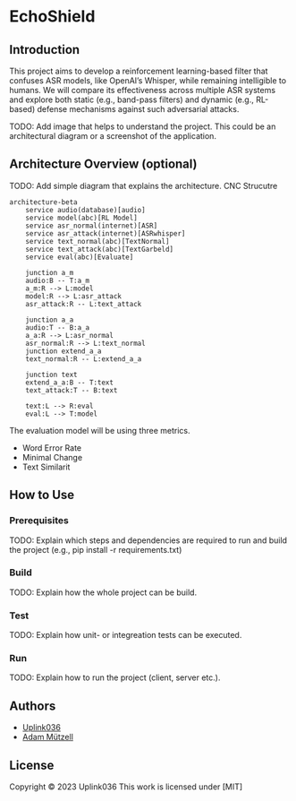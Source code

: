 # EchoShield
## Introduction

This project aims to develop a reinforcement learning-based filter that confuses ASR models, like OpenAI’s Whisper, while remaining intelligible to humans. We will compare its effectiveness across multiple ASR systems and explore both static (e.g., band-pass filters) and dynamic (e.g., RL-based) defense mechanisms against such adversarial attacks. 

TODO: Add image that helps to understand the project.
This could be an architectural diagram or a screenshot of the application.

## Architecture Overview (optional)

TODO: Add simple diagram that explains the architecture.
CNC Strucutre
```mermaid
architecture-beta
    service audio(database)[audio]
    service model(abc)[RL Model] 
    service asr_normal(internet)[ASR] 
    service asr_attack(internet)[ASRwhisper]
    service text_normal(abc)[TextNormal]
    service text_attack(abc)[TextGarbeld]
    service eval(abc)[Evaluate]
  
    junction a_m
    audio:B -- T:a_m
    a_m:R --> L:model
    model:R --> L:asr_attack
    asr_attack:R -- L:text_attack

    junction a_a
    audio:T -- B:a_a
    a_a:R --> L:asr_normal
    asr_normal:R --> L:text_normal
    junction extend_a_a
    text_normal:R -- L:extend_a_a

    junction text
    extend_a_a:B -- T:text
    text_attack:T -- B:text

    text:L --> R:eval
    eval:L --> T:model
```

The evaluation model will be using three metrics. 
- Word Error Rate
- Minimal Change
- Text Similarit



## How to Use

### Prerequisites

TODO: Explain which steps and dependencies are required to run and build the project (e.g., pip install -r requirements.txt)

### Build

TODO: Explain how the whole project can be build.

### Test

TODO: Explain how unit- or integreation tests can be executed.

### Run

TODO: Explain how to run the project (client, server etc.).

## Authors
- [Uplink036](https://github.com/Uplink036)
- [Adam Mützell](https://github.com/AdamMutzell)

## License

Copyright © 2023 Uplink036 
This work is licensed under [MIT]


